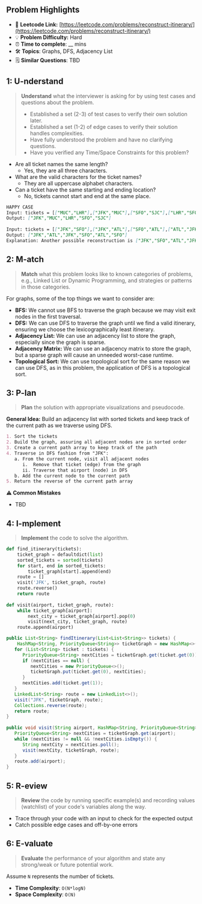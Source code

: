 ## Problem Highlights

* 🔗 **Leetcode Link:** [https://leetcode.com/problems/reconstruct-itinerary/](https://leetcode.com/problems/reconstruct-itinerary/)
* 💡 **Problem Difficulty:** Hard
* ⏰ **Time to complete**: __ mins
* 🛠️ **Topics**: Graphs, DFS, Adjacency List
* 🗒️ **Similar Questions**: TBD
    
## 1: U-nderstand

> **Understand** what the interviewer is asking for by using test cases and questions about the problem.
> 
> - Established a set (2-3) of test cases to verify their own solution later.
> - Established a set (1-2) of edge cases to verify their solution handles complexities.
> - Have fully understood the problem and have no clarifying questions.
> - Have you verified any Time/Space Constraints for this problem?

- Are all ticket names the same length?
  - Yes, they are all three characters.
- What are the valid characters for the ticket names?
    - They are all uppercase alphabet characters.
- Can a ticket have the same starting and ending location?
    - No, tickets cannot start and end at the same place.
   
```markdown
HAPPY CASE
Input: tickets = [["MUC","LHR"],["JFK","MUC"],["SFO","SJC"],["LHR","SFO"]]
Output: ["JFK","MUC","LHR","SFO","SJC"]
    
Input: tickets = [["JFK","SFO"],["JFK","ATL"],["SFO","ATL"],["ATL","JFK"],["ATL","SFO"]]
Output: ["JFK","ATL","JFK","SFO","ATL","SFO"]
Explanation: Another possible reconstruction is ["JFK","SFO","ATL","JFK","ATL","SFO"] but it is larger in lexical order.
```   
    
## 2: M-atch

<!-- See https://docs.google.com/document/d/1hYT1hoOJ6pFIt8A5q-PIZmYP7pB4WqlzyUJgFx9x2mY/edit#heading=h.ya2de4n4zsds for list of algorithms based on question type-->

> **Match** what this problem looks like to known categories of problems, e.g., Linked List or Dynamic Programming, and strategies or patterns in those categories.

For graphs, some of the top things we want to consider are:
        
- **BFS:** We cannot use BFS to traverse the graph because we may visit exit nodes in the first traversal.
- **DFS:** We can use DFS to traverse the graph until we find a valid itinerary, ensuring we choose the lexicographically least itinerary.
- **Adjacency List:** We can use an adjacency list to store the graph, especially since the graph is sparse.
- **Adjacency Matrix:** We can use an adjacency matrix to store the graph, but a sparse graph will cause an unneeded worst-case runtime.
- **Topological Sort:** We can use topological sort for the same reason we can use DFS, as in this problem, the application of DFS is a topological sort.


## 3: P-lan

> **Plan** the solution with appropriate visualizations and pseudocode.

**General Idea:** Build an adjacency list with sorted tickets and keep track of the current path as we traverse using DFS.

```markdown
1. Sort the tickets
2. Build the graph, assuring all adjacent nodes are in sorted order
3. Create a current path array to keep track of the path
4. Traverse in DFS fashion from "JFK":
   a. From the current node, visit all adjacent nodes
      i.  Remove that ticket (edge) from the graph
      ii. Traverse that airport (node) in DFS
   b. Add the current node to the current path
5. Return the reverse of the current path array
```

**⚠️ Common Mistakes**

* TBD

## 4: I-mplement

> **Implement** the code to solve the algorithm.

```python
def find_itinerary(tickets):
    ticket_graph = defaultdict(list)
    sorted_tickets = sorted(tickets)
    for start, end in sorted_tickets:
        ticket_graph[start].append(end)
    route = []
    visit('JFK', ticket_graph, route)
    route.reverse()
    return route
    
def visit(airport, ticket_graph, route):
    while ticket_graph[airport]:
        next_city = ticket_graph[airport].pop(0)
        visit(next_city, ticket_graph, route)
    route.append(airport)
```
```java
public List<String> findItinerary(List<List<String>> tickets) {
	HashMap<String, PriorityQueue<String>> ticketGraph = new HashMap<>();
   for (List<String> ticket : tickets) {
      PriorityQueue<String> nextCities = ticketGraph.get(ticket.get(0));
      if (nextCities == null) {
         nextCities = new PriorityQueue<>();
         ticketGraph.put(ticket.get(0), nextCities);
      }
      nextCities.add(ticket.get(1));
   }
   LinkedList<String> route = new LinkedList<>();
   visit("JFK", ticketGraph, route);
   Collections.reverse(route);
   return route;
}
    
public void visit(String airport, HashMap<String, PriorityQueue<String>> ticketGraph, LinkedList<String> route) {
   PriorityQueue<String> nextCities = ticketGraph.get(airport);
   while (nextCities != null && !nextCities.isEmpty()) {
      String nextCity = nextCities.poll();
      visit(nextCity, ticketGraph, route);
   }
   route.add(airport);
}
```
    
## 5: R-eview

> **Review** the code by running specific example(s) and recording values (watchlist) of your code's variables along the way.

- Trace through your code with an input to check for the expected output
- Catch possible edge cases and off-by-one errors

## 6: E-valuate

> **Evaluate** the performance of your algorithm and state any strong/weak or future potential work.

Assume `N` represents the number of tickets.

* **Time Complexity**: `O(N*logN)`
* **Space Complexity**: `O(N)`